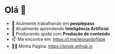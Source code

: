 # Olá 👋

- 🔭 Atulmente trabalhando em **peoplepass**
- 🌱 Atualmente aprendendo **Inteligência Artificial**
- 🤔 Produrando ajuda com **Produção de conteúdo**
- 📫 Me encontre em: https://t.me/leonardofilipe
- 👨‍💻 Minha Página: https://lonok.github.io
